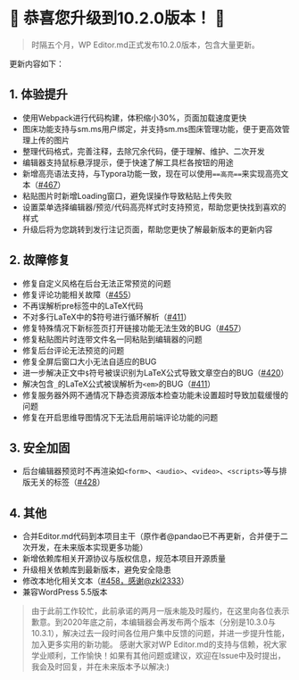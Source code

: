 # 🎉 恭喜您升级到10.2.0版本！ 🎉

> 时隔五个月，WP Editor.md正式发布10.2.0版本，包含大量更新。

更新内容如下：

## 1. 体验提升

* 使用Webpack进行代码构建，体积缩小30%，页面加载速度更快
* 图床功能支持与sm.ms用户绑定，并支持sm.ms图床管理功能，便于更高效管理上传的图片
* 整理代码格式，完善注释，去除冗余代码，便于理解、维护、二次开发
* 编辑器支持鼠标悬浮提示，便于快速了解工具栏各按钮的用途
* 新增高亮语法支持，与Typora功能一致，现在可以使用`==高亮==`来实现高亮文本（[#467](https://github.com/LuRenJiasWorld/WP-Editor.md/issues/467)）
* 粘贴图片时新增Loading窗口，避免误操作导致粘贴上传失败
* 设置菜单选择编辑器/预览/代码高亮样式时支持预览，帮助您更快找到喜欢的样式
* 升级后将为您跳转到发行注记页面，帮助您更快了解最新版本的更新内容

## 2. 故障修复

* 修复自定义风格在后台无法正常预览的问题
* 修复评论功能相关故障（[#455](https://github.com/LuRenJiasWorld/WP-Editor.md/issues/455)）
* 不再误解析pre标签中的LaTeX代码
* 不对多行LaTeX中的$符号进行循环解析（[#411](https://github.com/LuRenJiasWorld/WP-Editor.md/issues/411)）
* 修复特殊情况下新标签页打开链接功能无法生效的BUG（[#457](https://github.com/LuRenJiasWorld/WP-Editor.md/issues/457)）
* 修复粘贴图片时连带文件名一同粘贴到编辑器的问题
* 修复后台评论无法预览的问题
* 修复全屏后窗口大小无法自适应的BUG
* 进一步解决正文中`$`符号被误识别为LaTeX公式导致文章空白的BUG（[#420](https://github.com/LuRenJiasWorld/WP-Editor.md/issues/420)）
* 解决包含`_`的LaTeX公式被误解析为`<em>`的BUG（[#411](https://github.com/LuRenJiasWorld/WP-Editor.md/issues/411)）
* 修复服务器外网不通情况下静态资源版本检查功能未设置超时导致加载缓慢的问题
* 修复在开启思维导图情况下无法启用前端评论功能的问题

## 3. 安全加固

* 后台编辑器预览时不再渲染如`<form>`、`<audio>`、`<video>`、`<scripts>`等与排版无关的标签（[#428](https://github.com/LuRenJiasWorld/WP-Editor.md/issues/428)）

## 4. 其他

* 合并Editor.md代码到本项目主干（原作者@pandao已不再更新，合并便于二次开发，在未来版本实现更多功能）
* 新增依赖库相关开源协议与版权信息，规范本项目开源质量
* 升级相关依赖库到最新版本，避免安全隐患
* 修改本地化相关文本（[#458，感谢@zkl2333](https://github.com/LuRenJiasWorld/WP-Editor.md/issues/458)）
* 兼容WordPress 5.5版本

> 由于此前工作较忙，此前承诺的两月一版未能及时履约，在这里向各位表示歉意。到2020年底之前，本编辑器会再发布两个版本（分别是10.3.0与10.3.1），解决过去一段时间各位用户集中反馈的问题，并进一步提升性能，加入更多实用的新功能。
> 感谢大家对WP Editor.md的支持与信赖，祝大家学业顺利，工作愉快！如果有其他问题或建议，欢迎在Issue中及时提出，我会及时回复，并在未来版本予以解决:)
